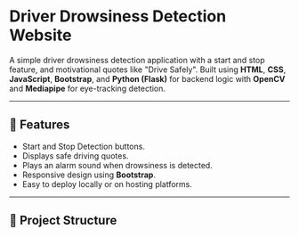 # Driver Drowsiness Detection Website

A simple driver drowsiness detection application with a start and stop feature, and motivational quotes like "Drive Safely". Built using **HTML**, **CSS**, **JavaScript**, **Bootstrap**, and **Python (Flask)** for backend logic with **OpenCV** and **Mediapipe** for eye-tracking detection.

---

## 📌 Features
- Start and Stop Detection buttons.
- Displays safe driving quotes.
- Plays an alarm sound when drowsiness is detected.
- Responsive design using **Bootstrap**.
- Easy to deploy locally or on hosting platforms.

---

## 📂 Project Structure
